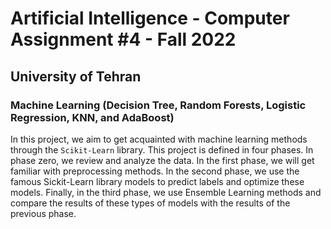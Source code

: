 # Artificial Intelligence - Computer Assignment #4 - Fall 2022
## University of Tehran
### Machine Learning (Decision Tree, Random Forests, Logistic Regression, KNN, and AdaBoost)

In this project, we aim to get acquainted with machine learning methods through the `Scikit-Learn` library. This project is defined in four phases. In phase zero, we review and analyze the data. In the first phase, we will get familiar with preprocessing methods. In the second phase, we use the famous Sickit-Learn library models to predict labels and optimize these models. Finally, in the third phase, we use Ensemble Learning methods and compare the results of these types of models with the results of the previous phase.
